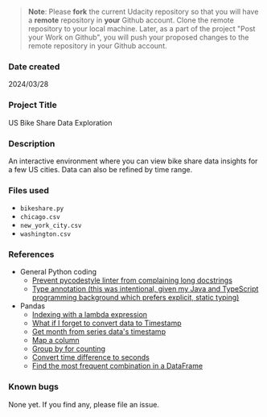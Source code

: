 > **Note**: Please **fork** the current Udacity repository so that you will have a **remote** repository in **your** Github account. Clone the remote repository to your local machine. Later, as a part of the project "Post your Work on Github", you will push your proposed changes to the remote repository in your Github account.

### Date created

2024/03/28

### Project Title

US Bike Share Data Exploration

### Description

An interactive environment where you can view bike share data insights for a few US cities. Data can also be refined by time range.

### Files used

- `bikeshare.py`
- `chicago.csv`
- `new_york_city.csv`
- `washington.csv`

### References

- General Python coding
  - [Prevent pycodestyle linter from complaining long docstrings](https://github.com/PyCQA/pycodestyle/issues/224)
  - [Type annotation (this was intentional, given my Java and TypeScript programming background which prefers explicit, static typing)](https://mypy.readthedocs.io/en/stable/cheat_sheet_py3.html)
- Pandas
  - [Indexing with a lambda expression](https://pandas.pydata.org/pandas-docs/stable/user_guide/indexing.html#selection-by-callable)
  - [What if I forget to convert data to Timestamp](https://stackoverflow.com/questions/33365055/attributeerror-can-only-use-dt-accessor-with-datetimelike-values)
  - [Get month from series data's timestamp](https://pandas.pydata.org/pandas-docs/stable/reference/api/pandas.Series.dt.month.html)
  - [Map a column](https://stackoverflow.com/questions/43356704/map-dataframe-index-using-dictionary)
  - [Group by for counting](https://pandas.pydata.org/pandas-docs/stable/reference/api/pandas.Series.groupby.html)
  - [Convert time difference to seconds](https://pandas.pydata.org/pandas-docs/stable/reference/api/pandas.Timedelta.total_seconds.html)
  - [Find the most frequent combination in a DataFrame](https://stackoverflow.com/questions/63229237/finding-the-most-frequent-combination-in-dataframe)

### Known bugs

None yet. If you find any, please file an issue.
